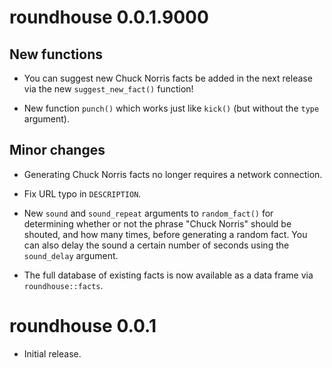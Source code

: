 # roundhouse 0.0.1.9000


## New functions

* You can suggest new Chuck Norris facts be added in the next release via the new `suggest_new_fact()` function!

* New function `punch()` which works just like `kick()` (but without the `type` argument).

## Minor changes

* Generating Chuck Norris facts no longer requires a network connection.

* Fix URL typo in `DESCRIPTION`.

* New `sound` and `sound_repeat` arguments to `random_fact()` for determining whether or not the phrase "Chuck Norris" should be shouted, and how many times, before generating a random fact. You can also delay the sound a certain number of seconds using the `sound_delay` argument.

* The full database of existing facts is now available as a data frame via `roundhouse::facts`.


# roundhouse 0.0.1

* Initial release.
